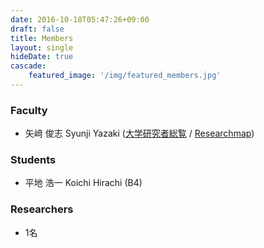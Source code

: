 ```yaml
---
date: 2016-10-18T05:47:26+09:00
draft: false
title: Members
layout: single
hideDate: true
cascade:
    featured_image: '/img/featured_members.jpg'
---
```


### Faculty

- 矢﨑 俊志 Syunji Yazaki ([大学研究者総覧](https://researchers.uec.ac.jp/search/detail?systemId=66331fd1bcf826a4520e17560c007669&lang=ja) / [Researchmap](https://researchmap.jp/syunji))

### Students

- 平地 浩一 Koichi Hirachi (B4)

### Researchers

- 1名
